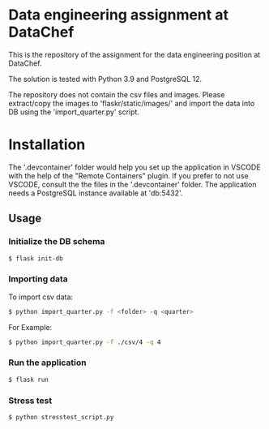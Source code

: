 # Data engineering assignment at DataChef

This is the repository of the assignment for the data engineering position at DataChef.

The solution is tested with Python 3.9 and PostgreSQL 12.

The repository does not contain the csv files and images. Please extract/copy the images to 'flaskr/static/images/' and import the data into DB using the 'import_quarter.py' script.

# Installation
The '.devcontainer' folder would help you set up the application in VSCODE with the help of the "Remote Containers" plugin. If you prefer to not use VSCODE, consult the the files in the '.devcontainer' folder. The application needs a PostgreSQL instance available at 'db:5432'.

## Usage

### Initialize the DB schema
``` bash
$ flask init-db
```

### Importing data
To import csv data:
``` bash
$ python import_quarter.py -f <folder> -q <quarter>
```

For Example:
``` bash
$ python import_quarter.py -f ./csv/4 -q 4
```

### Run the application
``` bash
$ flask run
```

### Stress test
``` bash
$ python stresstest_script.py
```
